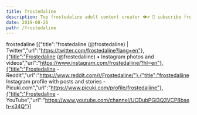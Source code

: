 ```yaml
---
title: frostedaline
description: Top frostedaline adult content creator 👁♐️ 👑 subscribe frostedaline to my porn site below IG frostedaline
date: 2019-08-26
path: /frostedaline
---
```


frostedaline
[{"title":"frostedaline (@frostedaline) | Twitter","url":"https://twitter.com/frostedaline?lang=en"},{"title":"Frostedaline (@frostedaliine) • Instagram photos and videos","url":"https://www.instagram.com/frostedaliine/?hl=en"},{"title":"Frostedaline - Reddit","url":"https://www.reddit.com/r/Frostedaline/"},{"title":"frostedaliine Instagram profile with posts and stories - Picuki.com","url":"https://www.picuki.com/profile/frostedaliine"},{"title":"Frostedaline - YouTube","url":"https://www.youtube.com/channel/UCDubPGI3Q3VCP8bseh-x34Q"}]

